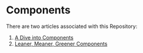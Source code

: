 # Components

There are two articles associated with this Repository:

1. [A Dive into Components](./components.md)
2. [Leaner, Meaner, Greener Components](./leaner-meaner-greener-components.md)